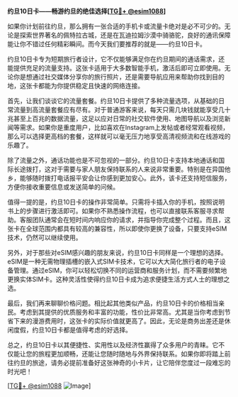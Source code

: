 **约旦10日卡——畅游约旦的绝佳选择[[TG💪+ @esim1088](https://t.me/s/esim1088)]**

如果你计划前往约旦，那么拥有一张合适的手机卡或流量卡绝对是必不可少的。无论是探索世界著名的佩特拉古城，还是在瓦迪拉姆沙漠中骑骆驼，良好的通讯保障能让你不错过任何精彩瞬间。而今天我们要推荐的就是——约旦10日卡。

约旦10日卡专为短期旅行者设计，它不仅能够满足你在约旦期间的通话需求，还能提供充足的流量支持。这张卡适用于大多数智能手机，激活后即可立即使用。无论你是想通过社交媒体分享你的旅行照片，还是需要导航应用来帮助你找到目的地，这张卡都能为你提供稳定且快速的网络连接。

首先，让我们谈谈它的流量套餐。约旦10日卡提供了多种流量选项，从基础的日常流量到高流量套餐应有尽有。对于普通游客来说，每天只需几块钱就能享受几十兆甚至上百兆的数据流量，这足以应对日常的社交软件使用、地图导航以及浏览新闻等需求。如果你是重度用户，比如喜欢在Instagram上发帖或者经常观看视频，那么可以选择更高档的套餐，这样就可以毫无压力地享受高清视频流和在线游戏的乐趣了。

除了流量之外，通话功能也是不可忽视的一部分。约旦10日卡支持本地通话和国际长途拨打，这对于需要与家人朋友保持联系的人来说非常重要。特别是在异国他乡，能够随时拨打电话报平安会让你感到更加安心。此外，该卡还支持短信服务，方便你接收重要信息或发送简单的问候。

值得一提的是，约旦10日卡的操作非常简单。只需将卡插入你的手机，按照说明书上的步骤进行激活即可。如果你不熟悉操作流程，也可以直接联系客服寻求帮助。客服团队通常会在短时间内响应你的请求，并指导你完成整个过程。而且，这张卡在全球范围内都具有较高的兼容性，所以即使你更换了设备，只要支持eSIM技术，仍然可以继续使用。

另外，对于那些对eSIM感兴趣的朋友来说，约旦10日卡同样是一个理想的选择。eSIM是一种无需物理插槽的嵌入式SIM卡技术，它可以大大简化旅行者的电子设备管理。通过eSIM，你可以轻松切换不同的运营商和服务计划，而不需要频繁地更换实体SIM卡。这种灵活性使得约旦10日卡成为追求便捷生活方式人士的理想之选。

最后，我们再来聊聊价格问题。相比起其他类似产品，约旦10日卡的价格相当亲民。考虑到其提供的优质服务和丰富的功能，性价比非常高。尤其是当你考虑到节省下来的漫游费用时，这张卡的实际价值就更高了。因此，无论是商务出差还是休闲度假，约旦10日卡都是值得考虑的好选择。

总之，约旦10日卡以其便捷性、实用性以及经济性赢得了众多用户的青睐。它不仅能让您的旅程更加顺畅，还能让您随时随地与外界保持联系。如果你即将踏上前往约旦的旅途，请务必提前准备好这张神奇的小卡片，让它陪伴您度过一段难忘的时光吧！

[[TG💪+ @esim1088](https://t.me/s/esim1088) ![Image](https://i.postimg.cc/4NQfJmqS/Snipaste-2025-05-13-00-14-12.png)]